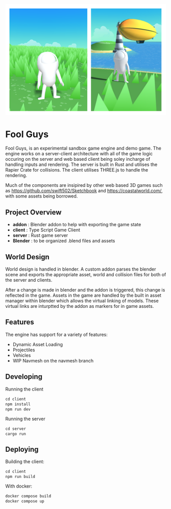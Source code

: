 ![image](docs/image.png)

# Fool Guys

Fool Guys, is an experimental sandbox game engine and demo game. The engine works on a server-client architecture with all of the game logic occuring on the server and web based client being soley incharge of handling inputs and rendering. The server is built in Rust and utilises the Rapier Crate for collisions. The client utilises THREE.js to handle the rendering.

Much of the components are insipired by other web based 3D games such as https://github.com/swift502/Sketchbook and https://coastalworld.com/, with some assets being borrowed.

## Project Overview

- **addon** : Blender addon to help with exporting the game state
- **client** : Type Script Game Client
- **server** : Rust game server
- **Blender** : to be organized .blend files and assets

## World Design 

World design is handled in blender. A custom addon parses the blender scene and exports the appropriate asset, world and collision files for both of the server and clients. 

After a change is made in blender and the addon is triggered, this change is reflected in the game. Assets in the game are handled by the built in asset manager within blender which allows the virtual linking of models. These virtual links are inturptted by the addon as markers for in game assets. 

## Features

The engine has support for a variety of features:
- Dynamic Asset Loading
- Projectiles
- Vehicles 
- WIP Navmesh on the navmesh branch

## Developing

Running the client 

```
cd client
npm install
npm run dev
```

Running the server

```
cd server
cargo run
```




## Deploying

Building the client: 
```
cd client
npm run build
```
With docker:
```
docker compose build
docker compose up
```